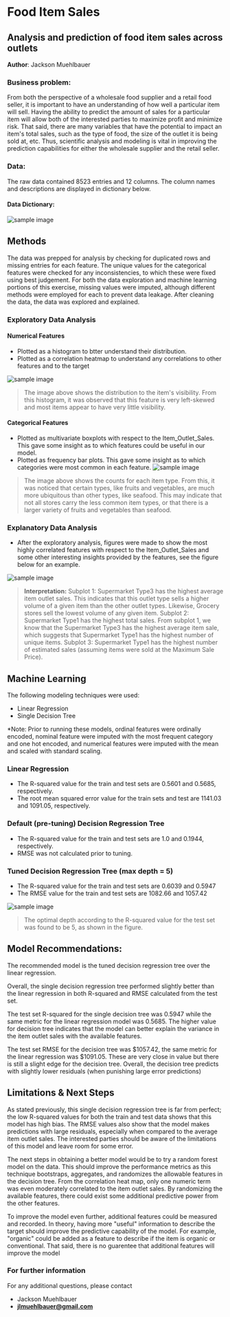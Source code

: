 # Food Item Sales
## Analysis and prediction of food item sales across outlets

**Author**: Jackson Muehlbauer

### Business problem:

From both the perspective of a wholesale food supplier and a retail food seller, it is important to have an understanding of how well a particular item will sell. Having the ability to predict the amount of sales for a particular item will allow both of the interested parties to maximize profit and minimize risk. That said, there are many variables that have the potential to impact an item's total sales, such as the type of food, the size of the outlet it is being sold at, etc. Thus, scientific analysis and modeling is vital in improving the prediction capabilities for either the wholesale supplier and the retail seller. 


### Data:
The raw data contained 8523 entries and 12 columns. The column names and descriptions are displayed in dictionary below.
#### Data Dictionary:
![sample image](outlet_sales_dict.png)


## Methods
The data was prepped for analysis by checking for duplicated rows and missing entries for each feature. The unique values for the categorical features were checked for any inconsistencies, to which these were fixed using best judgement. For both the data exploration and machine learning portions of this exercise, missing values were imputed, although different methods were employed for each to prevent data leakage. After cleaning the data, the data was  explored and explained. 

### Exploratory Data Analysis
#### Numerical Features
- Plotted as a histogram to btter understand their distribution. 
- Plotted as a correlation heatmap to understand any correlations to other features and to the target

![sample image](Item_Visibility_histogram.png)
> The image above shows the distribution to the item's visibility. From this histogram, it was observed that this feature is very left-skewed and most items appear to have very little visibility. 

#### Categorical Features
- Plotted as multivariate boxplots with respect to the Item_Outlet_Sales. This gave some insight as to which features could be useful in our model. 
- Plotted as frequency bar plots. This gave some insight as to which categories were most common in each feature.
![sample image](Item_Type_Bar.png)
> The image above shows the counts for each item type. From this, it was noticed that certain types, like fruits and vegetables, are much more ubiquitous  than other types, like seafood. This may indicate that not all stores carry the less common item types, or that there is a larger variety of fruits and vegetables than seafood.

### Explanatory Data Analysis
- After the exploratory analysis, figures were made to show the most highly correlated features with respect to the Item_Outlet_Sales and some other interesting insights provided by the features, see the figure below for an example. 

![sample image](Outlet_Type_Bars.png)
> **Interpretation:**
Subplot 1: Supermarket Type3 has the highest average item outlet sales. This indicates that this outlet type sells a higher volume of a given item than the other outlet types. Likewise, Grocery stores sell the lowest volume of any given item.
Subplot 2: Supermarket Type1 has the highest total sales. From subplot 1, we know that the Supermarket Type3 has the highest average item sale, which suggests that Supermarket Type1 has the highest number of unique items.
Subplot 3: Supermarket Type1 has the highest number of estimated sales (assuming items were sold at the Maximum Sale Price).

## Machine Learning
The following modeling techniques were used:
- Linear Regression
- Single Decision Tree

*Note: Prior to running these models, ordinal features were ordinally encoded, nominal feature were imputed with the most frequent category and one hot encoded, and numerical features were imputed with the mean and scaled with standard scaling. 

### Linear Regression
- The R-squared value for the train and test sets are 0.5601 and 0.5685, respectively.
- The root mean squared error value for the train sets and test are 1141.03 and 1091.05, respectively.

### Default (pre-tuning) Decision Regression Tree
- The R-squared value for the train and test sets are 1.0 and 0.1944, respectively.
- RMSE was not calculated prior to tuning.

### Tuned Decision Regression Tree (max depth = 5)
- The R-squared value for the train and test sets are 0.6039 and 0.5947
- The RMSE value for the train and test sets are 1082.66 and 1057.42

![sample image](r-squared_modelDepth.png)
> The optimal depth according to the R-squared value for the test set was found to be 5, as shown in the figure. 


## Model Recommendations:

The recommended model is the tuned decision regression tree over the linear regression.

Overall, the single decision regression tree performed slightly better than the linear regression in both R-squared and RMSE calculated from the test set.

The test set R-squared for the single decision tree was 0.5947 while the same metric for the linear regression model was 0.5685. The higher value for decision tree indicates that the model can better explain the variance in the item outlet sales with the available features.

The test set RMSE for the decision tree was $1057.42, the same metric for the linear regression was $1091.05. These are very close in value but there is still a slight edge for the decision tree. Overall, the decision tree predicts with slightly lower residuals (when punishing large error predictions)


## Limitations & Next Steps

As stated previously, this single decision regression tree is far from perfect; the low R-squared values for both the train and test data shows that this model has high bias. The RMSE values also show that the model makes predictions with large residuals, especially when compared to the average item outlet sales. The interested parties should be aware of the limitations of this model and leave room for some error. 

The next steps in obtaining a better model would be to try a random forest model on the data. This should improve the performance metrics as this technique bootstraps, aggregates, and randomizes the allowable features in the decision tree. From the correlation heat map, only one numeric term was even moderately correlated to the item outlet sales. By randomizing the available features, there could exist some additional predictive power from the other features.

To improve the model even further, additional features could be measured and recorded. In theory, having more "useful" information to describe the target should improve the predictive capability of the model. For example, "organic" could be added as a feature to describe if the item is organic or conventional. That said, there is no guarentee that additional features will improve the model

### For further information


For any additional questions, please contact 
- Jackson Muehlbauer
- **jlmuehlbauer@gmail.com**
